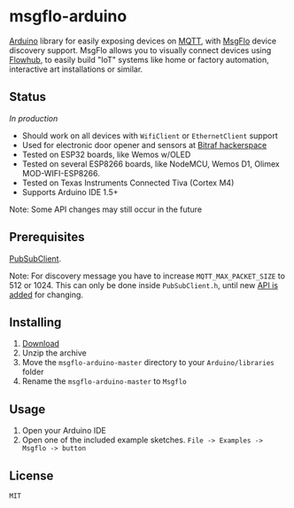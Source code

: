 # msgflo-arduino

[Arduino](https://www.arduino.cc/) library for easily exposing devices on [MQTT](https://en.wikipedia.org/wiki/MQTT),
with [MsgFlo](https://msgflo.org) device discovery support.
MsgFlo allows you to visually connect devices using [Flowhub](https://flowhub.io), to easily build "IoT" systems
like home or factory automation, interactive art installations or similar.

## Status

*In production*

* Should work on all devices with `WifiClient` or `EthernetClient` support
* Used for electronic door opener and sensors at [Bitraf hackerspace](https://bitraf.no)
* Tested on ESP32 boards, like Wemos w/OLED
* Tested on several ESP8266 boards, like NodeMCU, Wemos D1, Olimex MOD-WIFI-ESP8266.
* Tested on Texas Instruments Connected Tiva (Cortex M4)
* Supports Arduino IDE 1.5+

Note: Some API changes may still occur in the future

## Prerequisites

[PubSubClient](https://github.com/knolleary/pubsubclient).

Note: For discovery message you have to increase `MQTT_MAX_PACKET_SIZE` to 512 or 1024.
This can only be done inside `PubSubClient.h`, until new [API is added](https://github.com/knolleary/pubsubclient/pull/282) for changing.

## Installing

1. [Download](https://github.com/msgflo/msgflo-arduino/archive/master.zip)
2. Unzip the archive
3. Move the `msgflo-arduino-master` directory to your `Arduino/libraries` folder
4. Rename the `msgflo-arduino-master` to `Msgflo`

## Usage

1. Open your Arduino IDE
2. Open one of the included example sketches. `File -> Examples -> Msgflo -> button`

## License
`MIT`
